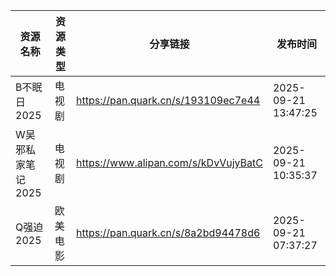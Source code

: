 | 资源名称        | 资源类型 | 分享链接                                 | 发布时间                |
| ----------- | ---- | ------------------------------------ | ------------------- |
| B不眠日2025    | 电视剧  | https://pan.quark.cn/s/193109ec7e44  | 2025-09-21 13:47:25 |
| W吴邪私家笔记2025 | 电视剧  | https://www.alipan.com/s/kDvVujyBatC | 2025-09-21 10:35:37 |
| Q强迫2025     | 欧美电影 | https://pan.quark.cn/s/8a2bd94478d6  | 2025-09-21 07:37:27 |
